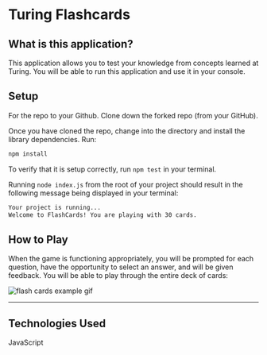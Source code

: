 # Turing Flashcards

## What is this application?

This application allows you to test your knowledge from concepts learned at Turing. You will be able to run this application and use it in your console.

## Setup

For the repo to your Github. Clone down the forked repo (from your GitHub).

Once you have cloned the repo, change into the directory and install the library dependencies. Run:

```bash
npm install
```

To verify that it is setup correctly, run `npm test` in your terminal.

Running `node index.js` from the root of your project should result in the following message being displayed in your terminal:

```bash
Your project is running...
Welcome to FlashCards! You are playing with 30 cards.

```

## How to Play


When the game is functioning appropriately, you will be prompted for each question, have the opportunity to select an answer, and will be given feedback. You will be able to play through the entire deck of cards:

![flash cards example gif](https://media.giphy.com/media/cxsqT0cysImE456oAu/giphy.gif)

---

## Technologies Used

JavaScript
